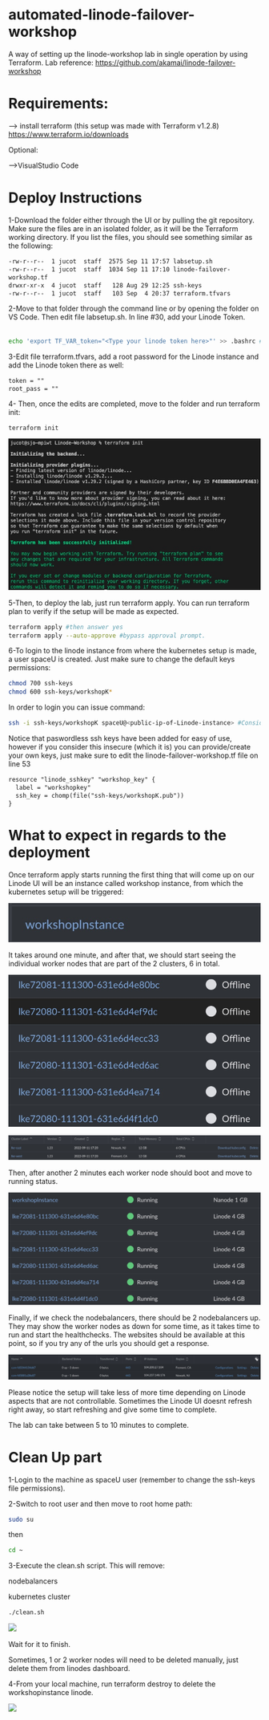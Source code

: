 # automated-linode-failover-workshop
A way of setting up the linode-workshop lab in single operation by using Terraform.
Lab reference: https://github.com/akamai/linode-failover-workshop

# Requirements:

--> install terraform (this setup was made with Terraform v1.2.8)
https://www.terraform.io/downloads

Optional:

-->VisualStudio Code

# Deploy Instructions

1-Download the folder either through the UI or by pulling the git repository. Make sure the files are in an isolated folder, as it will be the Terraform working directory. If you list the files, you should see something similar as the following:


```
-rw-r--r--  1 jucot  staff  2575 Sep 11 17:57 labsetup.sh
-rw-r--r--  1 jucot  staff  1034 Sep 11 17:10 linode-failover-workshop.tf
drwxr-xr-x  4 jucot  staff   128 Aug 29 12:25 ssh-keys
-rw-r--r--  1 jucot  staff   103 Sep  4 20:37 terraform.tfvars
```

2-Move to that folder through the command line or by opening the folder on VS Code. Then edit file labsetup.sh. In line #30, add your Linode Token.

``` bash

echo 'export TF_VAR_token="<Type your linode token here>"' >> .bashrc #Inserting your linode token as an env variable on remote host.

```

3-Edit file terraform.tfvars, add a root password for the Linode instance and add the Linode token there as well:

```
token = ""
root_pass = ""
```

4- Then, once the edits are completed, move to the folder and run terraform init:

```
terraform init
```

![](images/terraformOutput.jpg)

5-Then, to deploy the lab, just run terraform apply. You can run terraform plan to verify if the setup will be made as expected.

```bash
terraform apply #then answer yes
terraform apply --auto-approve #bypass approval prompt.
```

6-To login to the linode instance from where the kubernetes setup is made, a user spaceU is created. 
Just make sure to change the default keys permissions:

```bash
chmod 700 ssh-keys 
chmod 600 ssh-keys/workshopK*
```

In order to login you can issue command:


```bash
ssh -i ssh-keys/workshopK spaceU@<public-ip-of-Linode-instance> #Considering your current directory is where ssh-keys folder are.
```

Notice that paswordless ssh keys have been added for easy of use, however if you consider this insecure (which it is) you can provide/create your own keys, just make sure to edit the linode-failover-workshop.tf file on line 53

```HCL
resource "linode_sshkey" "workshop_key" {
  label = "workshopkey"
  ssh_key = chomp(file("ssh-keys/workshopK.pub"))
}
```

# What to expect in regards to the deployment

Once terraform apply starts running the first thing that will come up on our Linode UI will be an instance called workshop instance, from which the kubernetes setup will be triggered:


![](images/wsi.jpg)


It takes around one minute, and after that, we should start seeing the individual worker nodes that are part of the 2 clusters, 6 in total.

![](images/clusteroff.jpg)

![](images/clusters.jpg)

Then, after another 2 minutes each worker node should boot and move to running status. 

![](images/clusteron.jpg)

Finally, if we check the nodebalancers, there should be 2 nodebalancers up. They may show the worker nodes as down for some time, as it takes time to run and start the healthchecks. The websites should be available at this point, so if you try any of the urls you should get a response.

![](images/nodebalancers.jpg)

Please notice the setup will take less of more time depending on Linode aspects that are not controllable. 
Sometimes the Linode UI doesnt refresh right away, so start refreshing and give some time to complete.

The lab can take between 5 to 10 minutes to complete. 


# Clean Up part

1-Login to the machine as spaceU user (remember to change the ssh-keys file permissions).

2-Switch to root user and then move to root home path:

```bash
sudo su
```

then

```bash
cd ~
```

3-Execute the clean.sh script. This will remove:

nodebalancers

kubernetes cluster


```bash
./clean.sh
```
![](images/cleaner.jpg)

Wait for it to finish.

Sometimes, 1 or 2 worker nodes will need to be deleted manually, just delete them from linodes dashboard.

4-From your local machine, run terraform destroy to delete the workshopinstance linode.

![](images/localdestroy.jpg)



